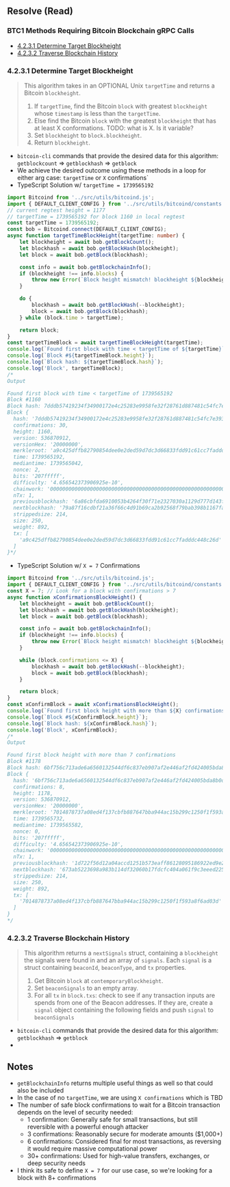 ## Resolve (Read)

### BTC1 Methods Requiring Bitcoin Blockchain gRPC Calls
* [4.2.3.1 Determine Target Blockheight](https://gl1.dcdpr.com/btcr/btcr/-/tree/main/spec?ref_type=heads#4231-determine-target-blockheight)
* [4.2.3.2 Traverse Blockchain History](https://gl1.dcdpr.com/btcr/btcr/-/tree/main/spec?ref_type=heads#4232-traverse-blockchain-history)

### 4.2.3.1 Determine Target Blockheight

> This algorithm takes in an OPTIONAL Unix `targetTime` and returns a Bitcoin `blockheight`.
> 
> 1. If `targetTime`, find the Bitcoin `block` with greatest `blockheight` whose `timestamp` is less than the `targetTime`.
> 2. Else find the Bitcoin `block` with the greatest `blockheight` that has at least X conformations. TODO: what is X. Is it variable?
> 3. Set `blockheight` to `block.blockheight`.
> 4. Return `blockheight`.

* `bitcoin-cli` commands that provide the desired data for this algorithm: `getblockcount` => `getblockhash` => `getblock`
* We achieve the desired outcome using these methods in a loop for either arg case: `targetTime` or `X` confirmations`
* TypeScript Solution w/ `targetTime = 1739565192`

```ts
import Bitcoind from '../src/utils/bitcoind.js';
import { DEFAULT_CLIENT_CONFIG } from '../src/utils/bitcoind/constants.js';
// current regtest height = 1177
// targetTime = 1739565192 for block 1160 in local regtest
const targetTime = 1739565192;
const bob = Bitcoind.connect(DEFAULT_CLIENT_CONFIG);
async function targetTimeBlockHeight(targetTime: number) {
    let blockheight = await bob.getBlockCount();
    let blockhash = await bob.getBlockHash(blockheight);
    let block = await bob.getBlock(blockhash);

    const info = await bob.getBlockchainInfo();
    if (blockheight !== info.blocks) {
        throw new Error(`Block height mismatch! blockheight ${blockheight} !== info.blocks ${info.blocks}`)
    }

    do {
        blockhash = await bob.getBlockHash(--blockheight);
        block = await bob.getBlock(blockhash);
    } while (block.time > targetTime);

    return block;
}
const targetTimeBlock = await targetTimeBlockHeight(targetTime);
console.log(`Found first block with time < targetTime of ${targetTime}`);
console.log(`Block #${targetTimeBlock.height}`);
console.log(`Block hash: ${targetTimeBlock.hash}`);
console.log('Block', targetTimeBlock);
/*
Output

Found first block with time < targetTime of 1739565192
Block #1160
Block hash: 7dddb57419234f34900172e4c25283e9958fe32f28761d887481c54fc7e3939f
Block {
  hash: '7dddb57419234f34900172e4c25283e9958fe32f28761d887481c54fc7e3939f',
  confirmations: 30,
  height: 1160,
  version: 536870912,
  versionHex: '20000000',
  merkleroot: 'a9c425dffb82790854dee0e2ded59d7dc3d66833fdd91c61cc7fadddc448c26d',
  time: 1739565192,
  mediantime: 1739565042,
  nonce: 2,
  bits: '207fffff',
  difficulty: '4.656542373906925e-10',
  chainwork: '0000000000000000000000000000000000000000000000000000000000000912',
  nTx: 1,
  previousblockhash: '6a86cbfda6910053b4264f30f71e2327030a1129d777d143f976330fca3daf75',
  nextblockhash: '79a87f16cdbf21a36f66c4d91b69ca2b92568f79bab398b1167fa8096d3b736e',
  strippedsize: 214,
  size: 250,
  weight: 892,
  tx: [
    'a9c425dffb82790854dee0e2ded59d7dc3d66833fdd91c61cc7fadddc448c26d'
  ]
}*/

```

* TypeScript Solution w/ `X = 7` Confirmations
```ts
import Bitcoind from '../src/utils/bitcoind.js';
import { DEFAULT_CLIENT_CONFIG } from '../src/utils/bitcoind/constants.js';
const X = 7; // Look for a block with confirmations > 7
async function xConfirmationsBlockHeight() {
    let blockheight = await bob.getBlockCount();
    let blockhash = await bob.getBlockHash(blockheight);
    let block = await bob.getBlock(blockhash);

    const info = await bob.getBlockchainInfo();
    if (blockheight !== info.blocks) {
        throw new Error(`Block height mismatch! blockheight ${blockheight} !== info.blocks ${info.blocks}`)
    }

    while (block.confirmations <= X) {
        blockhash = await bob.getBlockHash(--blockheight);
        block = await bob.getBlock(blockhash);
    }

    return block;
}
const xConfirmBlock = await xConfirmationsBlockHeight();
console.log(`Found first block height with more than ${X} confirmations`);
console.log(`Block #${xConfirmBlock.height}`);
console.log(`Block hash: ${xConfirmBlock.hash}`);
console.log('Block', xConfirmBlock);
/*
Output

Found first block height with more than 7 confirmations
Block #1178
Block hash: 6bf756c713ade6a6560132544df6c837eb907af2e446af2fd424005bda8b0df1
Block {
  hash: '6bf756c713ade6a6560132544df6c837eb907af2e446af2fd424005bda8b0df1',
  confirmations: 8,
  height: 1178,
  version: 536870912,
  versionHex: '20000000',
  merkleroot: '7014878737a08ed4f137cbfb887647bba944ac15b299c1250f1f593a8f6ad03d',
  time: 1739565732,
  mediantime: 1739565582,
  nonce: 0,
  bits: '207fffff',
  difficulty: '4.656542373906925e-10',
  chainwork: '0000000000000000000000000000000000000000000000000000000000000936',
  nTx: 1,
  previousblockhash: '1d722f56d12a04accd1251b573eaff86128095186922ed9e21aa5133a10f04fa',
  nextblockhash: '673ab5223698a983b114df32060b17fdcfc404a061f9c3eeed22556957636ac2',
  strippedsize: 214,
  size: 250,
  weight: 892,
  tx: [
    '7014878737a08ed4f137cbfb887647bba944ac15b299c1250f1f593a8f6ad03d'
  ]
}
*/
```

### 4.2.3.2 Traverse Blockchain History

> This algorithm returns a `nextSignals` struct, containing a `blockheight` the signals were found in and an array of `signals`. Each `signal` is a struct containing `beaconId`, `beaconType`, and `tx` properties.
> 1. Get Bitcoin `block` at `contemporaryBlockheight`.
> 2. Set `beaconSignals` to an empty array.
> 3. For all `tx` in `block.txs`: check to see if any transaction inputs are spends from one of the Beacon addresses. If they are, create a `signal` object containing the following fields and push `signal` to `beaconSignals`

* `bitcoin-cli` commands that provide the desired data for this algorithm: `getblockhash` => `getblock`
* 

## Notes
* `getBlockchainInfo` returns multiple useful things as well so that could also be included
* In the case of no `targetTime`, we are using `X confirmations` which is TBD
* The number of safe block confirmations to wait for a Bitcoin transaction depends on the level of security needed:
  * 1 confirmation: Generally safe for small transactions, but still reversible with a powerful enough attacker
  * 3 confirmations: Reasonably secure for moderate amounts ($1,000+)
  * 6 confirmations: Considered final for most transactions, as reversing it would require massive computational power
  * 30+ confirmations: Used for high-value transfers, exchanges, or deep security needs
* I think its safe to define `X = 7` for our use case, so we're looking for a block with 8+ confirmations